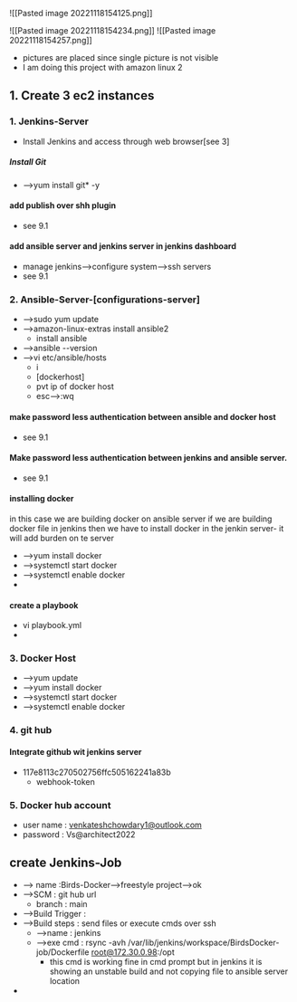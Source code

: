 ![[Pasted image 20221118154125.png]]

![[Pasted image 20221118154234.png]]
![[Pasted image 20221118154257.png]]


- pictures are placed since single picture is not visible
- I am doing this project with amazon linux 2
## 1. Create 3 ec2 instances
### 1. Jenkins-Server
- Install Jenkins and access through web browser[see 3]
##### Install Git
- -->yum install git* -y
#### add publish over shh plugin
- see 9.1
#### add ansible server and jenkins server in jenkins dashboard
- manage jenkins-->configure system-->ssh servers
- see 9.1


### 2. Ansible-Server-[configurations-server]
- -->sudo yum update
- -->amazon-linux-extras install ansible2
	- install ansible 
- -->ansible --version
- -->vi etc/ansible/hosts
	- i
	- [dockerhost]
	- pvt ip of docker host
	- esc-->:wq
#### make password less authentication between ansible and docker host
- see 9.1
#### Make password less authentication between jenkins and ansible server.
- see 9.1
#### installing docker
in this case we are building docker on ansible server
if we are building  docker file in jenkins then we have to install docker in the jenkin server- it will add burden on te server
- -->yum install docker
- -->systemctl start docker
- -->systemctl enable docker
- 
#### create a playbook
- vi playbook.yml
- 

### 3. Docker Host
- -->yum update
- -->yum install docker
- -->systemctl start docker
- -->systemctl enable docker

### 4. git hub 
#### Integrate github wit jenkins server
- 117e8113c270502756ffc505162241a83b 
	- webhook-token

### 5. Docker hub account
- user name : venkateshchowdary1@outlook.com
- password : Vs@architect2022


## create Jenkins-Job
- --> name :Birds-Docker-->freestyle project-->ok
- -->SCM : git hub url
	- branch : main
- -->Build Trigger : 
- -->Build steps : send files or execute cmds over ssh
	- -->name : jenkins
	- -->exe cmd : rsync -avh /var/lib/jenkins/workspace/BirdsDocker-job/Dockerfile  root@172.30.0.98:/opt
		- this cmd is working fine in cmd prompt but in jenkins it is showing an unstable build and not copying file to ansible server location
- 